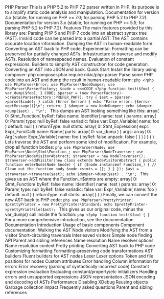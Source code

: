 PHP Parser This is a PHP 5.2 to PHP 7.2 parser written in PHP. Its purpose is to simplify static code analysis and manipulation. Documentation for version 4.x (stable; for running on PHP >= 7.0; for parsing PHP 5.2 to PHP 7.2). Documentation for version 3.x (stable; for running on PHP >= 5.5; for parsing PHP 5.2 to PHP 7.2). Features The main features provided by this library are: Parsing PHP 5 and PHP 7 code into an abstract syntax tree (AST). Invalid code can be parsed into a partial AST. The AST contains accurate location information. Dumping the AST in human-readable form. Converting an AST back to PHP code. Experimental: Formatting can be preserved for partially changed ASTs. Infrastructure to traverse and modify ASTs. Resolution of namespaced names. Evaluation of constant expressions. Builders to simplify AST construction for code generation. Converting an AST into JSON and back. Quick Start Install the library using composer: php composer.phar require nikic/php-parser Parse some PHP code into an AST and dump the result in human-readable form: ```php <?php use PhpParser\Error; use PhpParser\NodeDumper; use PhpParser\ParserFactory; $code = <<<CODE <?php function test($foo) { var_dump($foo); } CODE; $parser = (new ParserFactory)->create(ParserFactory::PREFER_PHP7); try { $ast = $parser->parse($code); } catch (Error $error) { echo "Parse error: {$error->getMessage()}\n"; return; } $dumper = new NodeDumper; echo $dumper->dump($ast) . "\n"; ``` This dumps an AST looking something like this: array( 0: Stmt_Function( byRef: false name: Identifier( name: test ) params: array( 0: Param( type: null byRef: false variadic: false var: Expr_Variable( name: foo ) default: null ) ) returnType: null stmts: array( 0: Stmt_Expression( expr: Expr_FuncCall( name: Name( parts: array( 0: var_dump ) ) args: array( 0: Arg( value: Expr_Variable( name: foo ) byRef: false unpack: false ) ) ) ) ) ) ) Lets traverse the AST and perform some kind of modification. For example, drop all function bodies: ```php use PhpParser\Node; use PhpParser\Node\Stmt\Function_; use PhpParser\NodeTraverser; use PhpParser\NodeVisitorAbstract; $traverser = new NodeTraverser(); $traverser->addVisitor(new class extends NodeVisitorAbstract { public function enterNode(Node $node) { if ($node instanceof Function_) { // Clean out the function body $node->stmts = []; } } }); $ast = $traverser->traverse($ast); echo $dumper->dump($ast) . "\n"; ``` This gives us an AST where the Function_::$stmts are empty: array( 0: Stmt_Function( byRef: false name: Identifier( name: test ) params: array( 0: Param( type: null byRef: false variadic: false var: Expr_Variable( name: foo ) default: null ) ) returnType: null stmts: array( ) ) ) Finally, we can convert the new AST back to PHP code: ```php use PhpParser\PrettyPrinter; $prettyPrinter = new PrettyPrinter\Standard; echo $prettyPrinter->prettyPrintFile($ast); ``` This gives us our original code, minus the var_dump() call inside the function: ```php <?php function test($foo) { } ``` For a more comprehensive introduction, see the documentation. Documentation Introduction Usage of basic components Component documentation: Walking the AST Node visitors Modifying the AST from a visitor Short-circuiting traversals Interleaved visitors Simple node finding API Parent and sibling references Name resolution Name resolver options Name resolution context Pretty printing Converting AST back to PHP code Customizing formatting Formatting-preserving code transformations AST builders Fluent builders for AST nodes Lexer Lexer options Token and file positions for nodes Custom attributes Error handling Column information for errors Error recovery (parsing of syntactically incorrect code) Constant expression evaluation Evaluating constant/property/etc initializers Handling errors and unsupported expressions JSON representation JSON encoding and decoding of ASTs Performance Disabling XDebug Reusing objects Garbage collection impact Frequently asked questions Parent and sibling references